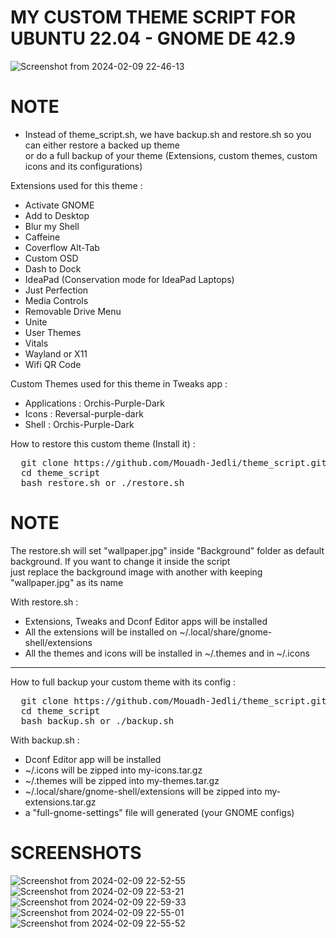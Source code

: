# MY CUSTOM THEME SCRIPT FOR UBUNTU 22.04 - GNOME DE 42.9
![Screenshot from 2024-02-09 22-46-13](https://github.com/Mouadh-Jedli/theme_script/assets/53920740/d805280a-1bdf-45f0-a634-62e73a7232fe)

# NOTE
*   Instead of theme_script.sh, we have backup.sh and restore.sh so you can either restore a backed up theme<br>
    or do a full backup of your theme (Extensions, custom themes, custom icons and its configurations)

Extensions used for this theme : 

*   Activate GNOME
*   Add to Desktop
*   Blur my Shell
*   Caffeine
*   Coverflow Alt-Tab
*   Custom OSD
*   Dash to Dock
*   IdeaPad (Conservation mode for IdeaPad Laptops)
*   Just Perfection
*   Media Controls
*   Removable Drive Menu
*   Unite
*   User Themes
*   Vitals
*   Wayland or X11
*   Wifi QR Code

Custom Themes used for this theme in Tweaks app :

*   Applications : Orchis-Purple-Dark
*   Icons : Reversal-purple-dark
*   Shell : Orchis-Purple-Dark

How to restore this custom theme (Install it) : 
<pre>
  git clone https://github.com/Mouadh-Jedli/theme_script.git
  cd theme_script
  bash restore.sh or ./restore.sh
</pre>

# NOTE
The restore.sh will set "wallpaper.jpg" inside "Background" folder as default background. If you want to change it inside the script<br>
just replace the background image with another with keeping "wallpaper.jpg" as its name

With restore.sh :

*   Extensions, Tweaks and Dconf Editor apps will be installed
*   All the extensions will be installed on ~/.local/share/gnome-shell/extensions
*   All the themes and icons will be installed in ~/.themes and in ~/.icons

<hr>

How to full backup your custom theme with its config :
<pre>
  git clone https://github.com/Mouadh-Jedli/theme_script.git
  cd theme_script
  bash backup.sh or ./backup.sh
</pre>

With backup.sh :

*   Dconf Editor app will be installed
*   ~/.icons will be zipped into my-icons.tar.gz
*   ~/.themes will be zipped into my-themes.tar.gz
*   ~/.local/share/gnome-shell/extensions will be zipped into my-extensions.tar.gz
*   a "full-gnome-settings" file will generated (your GNOME configs)

# SCREENSHOTS
![Screenshot from 2024-02-09 22-52-55](https://github.com/Mouadh-Jedli/theme_script/assets/53920740/abfe3d74-d3f2-4fc4-ac91-abc3453c1dc9)
![Screenshot from 2024-02-09 22-53-21](https://github.com/Mouadh-Jedli/theme_script/assets/53920740/10625ca4-21ee-4efd-aa91-3600ebaf1aaf)
![Screenshot from 2024-02-09 22-59-33](https://github.com/Mouadh-Jedli/theme_script/assets/53920740/42f8e05b-e3b8-4d0c-b2c5-2fc90be87f20)
![Screenshot from 2024-02-09 22-55-01](https://github.com/Mouadh-Jedli/theme_script/assets/53920740/6c6a8829-5736-4345-b910-0706d3080bcd)
![Screenshot from 2024-02-09 22-55-52](https://github.com/Mouadh-Jedli/theme_script/assets/53920740/7eb7c171-f5ad-4b4c-9ec5-f44aed38dfa2)

